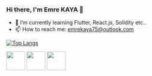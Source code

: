 ### Hi there, I'm Emre KAYA 👋
 
 - 🌱 I’m currently learning Flutter, React.js, Solidity etc..
 - 📫 How to reach me: emrekaya75@outlook.com

[![Top Langs](https://github-readme-stats.vercel.app/api/top-langs/?username=emrekaya035&layout=compact)](https://github.com/anuraghazra/github-readme-stats)

<img src="https://docs.soliditylang.org/en/v0.8.17/_static/logo.svg" width="50" height="50">  
<img src="https://storage.googleapis.com/cms-storage-bucket/ec64036b4eacc9f3fd73.svg" width="50" height="50">  
<img src="https://upload.wikimedia.org/wikipedia/commons/thumb/9/99/Unofficial_JavaScript_logo_2.svg/225px-Unofficial_JavaScript_logo_2.svg.png" width="50" height="50">

<!--
**emrekaya035/emrekaya035** is a ✨ _special_ ✨ repository because its `README.md` (this file) appears on your GitHub profile.

Here are some ideas to get you started:

- 🔭 I’m currently working on ...
- 🌱 I’m currently learning ...
- 👯 I’m looking to collaborate on ...
- 🤔 I’m looking for help with ...
- 💬 Ask me about ...
- 📫 How to reach me: ...
- 😄 Pronouns: ...
- ⚡ Fun fact: ...
-->
